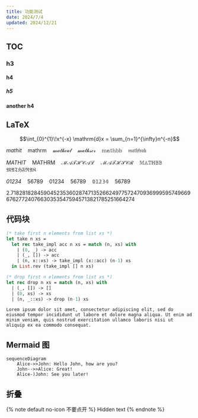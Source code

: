 ```yaml
---
title: 功能测试
date: 2024/7/4
updated: 2024/12/21
---
```


## TOC

### h3

#### h4

##### h5

#### another h4

## LaTeX

$$\int_{0}^{1}\!x^{-x} \mathrm{d}x = \sum_{n=1}^{\infty}n^{-n}$$

$\mathit{mathit} \quad \mathrm{mathrm} \quad \mathcal{mathcal} \quad \mathscr{mathscr} \quad \mathbb{mathbb} \quad \mathfrak{mathfrak}$

$\mathit{MATHIT} \quad \mathrm{MATHRM} \quad \mathcal{MATHCAL} \quad \mathscr{MATHSCR} \quad \mathbb{MATHBB} \quad \mathfrak{MATHFRAK}$

$\mathit{01234} \quad \mathrm{56789} \quad \mathcal{01234} \quad \mathscr{56789} \quad \mathbb{01234} \quad \mathfrak{56789}$

$2.7182818284590452353602874713526624977572470936999595749669676277240766303535475945713821785251664274$

## 代码块

```ocaml
(* take first n elements from list xs *)
let take n xs =
  let rec take_impl acc n xs = match (n, xs) with
    | (0, _) -> acc
    | (_, []) -> acc
    | (n, x::xs) -> take_impl (x::acc) (n-1) xs
  in List.rev (take_impl [] n xs)

(* drop first n elements from list xs *)
let rec drop n xs = match (n, xs) with
  | (_, []) -> []
  | (0, xs) -> xs
  | (n, _::xs) -> drop (n-1) xs
```

```plain Copied from lipsum.com
Lorem ipsum dolor sit amet, consectetur adipiscing elit, sed do eiusmod tempor incididunt ut labore et dolore magna aliqua. Ut enim ad minim veniam, quis nostrud exercitation ullamco laboris nisi ut aliquip ex ea commodo consequat.
```

## Mermaid 图

```mermaid
sequenceDiagram
    Alice->>John: Hello John, how are you?
    John-->>Alice: Great!
    Alice-)John: See you later!
```

## 折叠

{% note default no-icon 不要点开 %}
Hidden text
{% endnote %}
